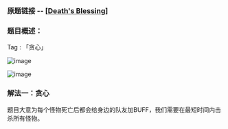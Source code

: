 ### 原题链接 -- [[Death's Blessing](https://codeforces.com/problemset/problem/1749/B)]

### 题目概述：
Tag : 「贪心」

![image](https://user-images.githubusercontent.com/99656524/198173590-e45a7a81-b4c4-4d54-b303-7d41dac82da7.png)

![image](https://user-images.githubusercontent.com/99656524/198173642-0a291461-5f83-4752-b939-86b3d88aeee9.png)

### 解法一：贪心
题目大意为每个怪物死亡后都会给身边的队友加BUFF，我们需要在最短时间内击杀所有怪物。
